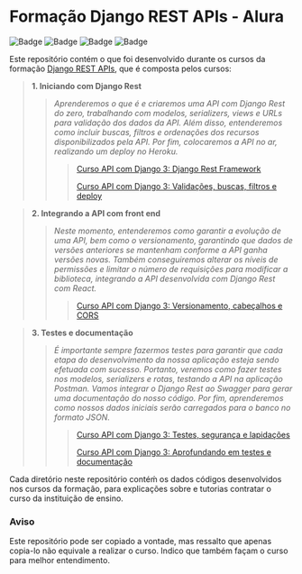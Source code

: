 
# Formação Django REST APIs - Alura
![Badge](https://img.shields.io/static/v1?label=Python&message=3.9&color=blue&style=flat&logo=PYTHON) 
![Badge](https://img.shields.io/static/v1?label=Django&message=framework&color=green&style=flat&logo=Django) 
![Badge](https://img.shields.io/static/v1?label=PostgreSQL&message=database&color=blue&style=flat&logo=POSTGRESQL) 
![Badge](https://img.shields.io/static/v1?label=Status&message=under_construction&color=red&style=flat)

Este repositório contém o que foi desenvolvido durante os cursos da formação [Django REST APIs](https://cursos.alura.com.br/formacao-django-rest), que é composta pelos cursos:

> **1. Iniciando com Django Rest**
> 
>> *Aprenderemos o que é e criaremos uma API com Django Rest do zero, trabalhando com modelos, serializers, views e URLs para validação dos dados da API. Além disso, entenderemos como incluir buscas, filtros e ordenações dos recursos disponibilizados pela API. Por fim, colocaremos a API no ar, realizando um deploy no Heroku.*
>>> [Curso API com Django 3: Django Rest Framework](https://cursos.alura.com.br/course/api-django-3-rest-framework)
>>> 
>>> [Curso API com Django 3: Validações, buscas, filtros e deploy](https://cursos.alura.com.br/course/api-django-3-validacoes-buscas-filtros-deploy)

> **2. Integrando a API com front end**
>
>> *Neste momento, entenderemos como garantir a evolução de uma API, bem como o versionamento, garantindo que dados de versões anteriores se mantenham conforme a API ganha versões novas. Também conseguiremos alterar os níveis de permissões e limitar o número de requisições para modificar a biblioteca, integrando a API desenvolvida com Django Rest com React.*
>>> [Curso API com Django 3: Versionamento, cabeçalhos e CORS](https://cursos.alura.com.br/course/api-django-3-versionamento-cabecalhos-cors)

> **3. Testes e documentação**
>
>> *É importante sempre fazermos testes para garantir que cada etapa do desenvolvimento da nossa aplicação esteja sendo efetuada com sucesso. Portanto, veremos como fazer testes nos modelos, serializers e rotas, testando a API na aplicação Postman. Vamos integrar o Django Rest ao Swagger para gerar uma documentação do nosso código. Por fim, aprenderemos como nossos dados iniciais serão carregados para o banco no formato JSON.*
>>> [Curso API com Django 3: Testes, segurança e lapidações](https://cursos.alura.com.br/course/api-django-3-testes-seguranca-lapidacoes)
>>>
>>> [Curso API com Django 3: Aprofundando em testes e documentação](https://cursos.alura.com.br/course/api-django-3-testes-documentacao)

Cada diretório neste repositório contéḿ os dados códigos desenvolvidos nos cursos da formação, para explicações sobre e tutorias contratar o curso da instituição de ensino.

### Aviso
Este repositório pode ser copiado a vontade, mas ressalto que apenas copia-lo não equivale a realizar o curso. Indico que também façam o curso para melhor entendimento.
